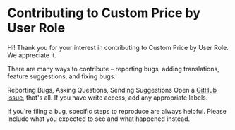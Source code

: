 # Contributing to Custom Price by User Role

Hi! Thank you for your interest in contributing to Custom Price by User Role. We appreciate it.

There are many ways to contribute – reporting bugs, adding translations, feature suggestions, and fixing bugs.

Reporting Bugs, Asking Questions, Sending Suggestions
Open a [GitHub issue](https://github.com/cquesadad/custom-price-user-role/issues), that's all. If you have write access, add any appropriate labels.

If you're filing a bug, specific steps to reproduce are always helpful. Please include what you expected to see and what happened instead.